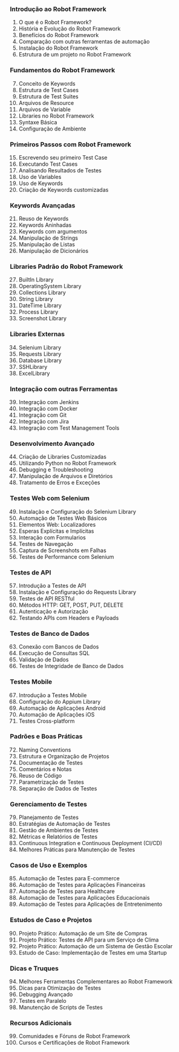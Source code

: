 ### Introdução ao Robot Framework

1. O que é o Robot Framework?
2. História e Evolução do Robot Framework
3. Benefícios do Robot Framework
4. Comparação com outras ferramentas de automação
5. Instalação do Robot Framework
6. Estrutura de um projeto no Robot Framework

### Fundamentos do Robot Framework

7. Conceito de Keywords
8. Estrutura de Test Cases
9. Estrutura de Test Suites
10. Arquivos de Resource
11. Arquivos de Variable
12. Libraries no Robot Framework
13. Syntaxe Básica
14. Configuração de Ambiente

### Primeiros Passos com Robot Framework

15. Escrevendo seu primeiro Test Case
16. Executando Test Cases
17. Analisando Resultados de Testes
18. Uso de Variables
19. Uso de Keywords
20. Criação de Keywords customizadas

### Keywords Avançadas

21. Reuso de Keywords
22. Keywords Aninhadas
23. Keywords com argumentos
24. Manipulação de Strings
25. Manipulação de Listas
26. Manipulação de Dicionários

### Libraries Padrão do Robot Framework

27. BuiltIn Library
28. OperatingSystem Library
29. Collections Library
30. String Library
31. DateTime Library
32. Process Library
33. Screenshot Library

### Libraries Externas

34. Selenium Library
35. Requests Library
36. Database Library
37. SSHLibrary
38. ExcelLibrary

### Integração com outras Ferramentas

39. Integração com Jenkins
40. Integração com Docker
41. Integração com Git
42. Integração com Jira
43. Integração com Test Management Tools

### Desenvolvimento Avançado

44. Criação de Libraries Customizadas
45. Utilizando Python no Robot Framework
46. Debugging e Troubleshooting
47. Manipulação de Arquivos e Diretórios
48. Tratamento de Erros e Exceções

### Testes Web com Selenium

49. Instalação e Configuração do Selenium Library
50. Automação de Testes Web Básicos
51. Elementos Web: Localizadores
52. Esperas Explícitas e Implícitas
53. Interação com Formularios
54. Testes de Navegação
55. Captura de Screenshots em Falhas
56. Testes de Performance com Selenium

### Testes de API

57. Introdução a Testes de API
58. Instalação e Configuração do Requests Library
59. Testes de API RESTful
60. Métodos HTTP: GET, POST, PUT, DELETE
61. Autenticação e Autorização
62. Testando APIs com Headers e Payloads

### Testes de Banco de Dados

63. Conexão com Bancos de Dados
64. Execução de Consultas SQL
65. Validação de Dados
66. Testes de Integridade de Banco de Dados

### Testes Mobile

67. Introdução a Testes Mobile
68. Configuração do Appium Library
69. Automação de Aplicações Android
70. Automação de Aplicações iOS
71. Testes Cross-platform

### Padrões e Boas Práticas

72. Naming Conventions
73. Estrutura e Organização de Projetos
74. Documentação de Testes
75. Comentários e Notas
76. Reuso de Código
77. Parametrização de Testes
78. Separação de Dados de Testes

### Gerenciamento de Testes

79. Planejamento de Testes
80. Estratégias de Automação de Testes
81. Gestão de Ambientes de Testes
82. Métricas e Relatórios de Testes
83. Continuous Integration e Continuous Deployment (CI/CD)
84. Melhores Práticas para Manutenção de Testes

### Casos de Uso e Exemplos

85. Automação de Testes para E-commerce
86. Automação de Testes para Aplicações Financeiras
87. Automação de Testes para Healthcare
88. Automação de Testes para Aplicações Educacionais
89. Automação de Testes para Aplicações de Entretenimento

### Estudos de Caso e Projetos

90. Projeto Prático: Automação de um Site de Compras
91. Projeto Prático: Testes de API para um Serviço de Clima
92. Projeto Prático: Automação de um Sistema de Gestão Escolar
93. Estudo de Caso: Implementação de Testes em uma Startup

### Dicas e Truques

94. Melhores Ferramentas Complementares ao Robot Framework
95. Dicas para Otimização de Testes
96. Debugging Avançado
97. Testes em Paralelo
98. Manutenção de Scripts de Testes

### Recursos Adicionais

99. Comunidades e Fóruns de Robot Framework
100. Cursos e Certificações de Robot Framework
